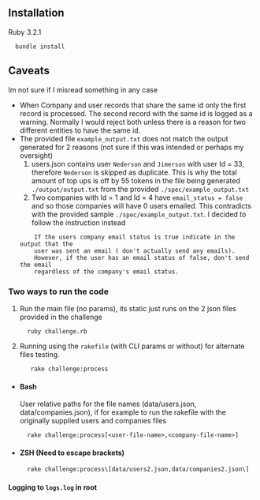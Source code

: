 ## Installation
  Ruby 3.2.1
  ```
    bundle install
  ```

## Caveats
Im not sure if I misread something in any case
  - When Company and user records that share the same id only the first record is processed. The second record with the same id  is logged as a warning. Normally I would reject both unless there is a reason for two different entities to have the same id.
  - The provided file `example_output.txt` does not match the output generated for 2 reasons (not sure if this was intended or perhaps my oversight)
    1. users.json contains user `Nederson` and `Jimerson` with user Id = 33, therefore `Nederson` is skipped as duplicate. This is why the total amount of top ups is off by 55 tokens in the file being generated `./output/output.txt` from the provided `./spec/example_output.txt`
    2. Two companies with Id = 1 and Id = 4 have `email_status = false` and so those companies will have 0 users emailed. This contradicts with the provided sample `./spec/example_output.txt`. I decided to follow the instruction instead
    ``` 
        If the users company email status is true indicate in the output that the
        user was sent an email ( don't actually send any emails).
        However, if the user has an email status of false, don't send the email
        regardless of the company's email status.
    ```
### Two ways to run the code
1. Run the main file (no params), its static just runs on the 2 json files provided in the challenge
   ```
     ruby challenge.rb
   ```
2. Running using the `rakefile` (with CLI params or without) for alternate files testing.
   ```
      rake challenge:process    
   ```
  - #### Bash
    User relative paths for the file names (data/users.json, data/companies.json),
    if for example to run the rakefile with the originally supplied users and companies files
    ```
      rake challenge:process[<user-file-name>,<company-file-name>]
    ```
  - #### ZSH (Need to escape brackets)
    ```sh
      rake challenge:process\[data/users2.json,data/companies2.json\]
    ```

#### Logging to `logs.log` in root

